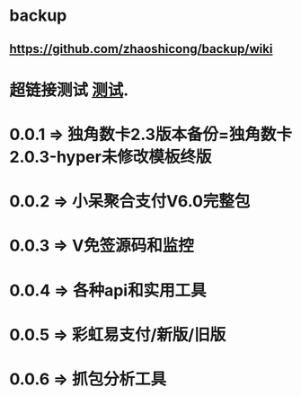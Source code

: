 # backup
## https://github.com/zhaoshicong/backup/wiki
# 超链接测试 [测试](https://pages.github.com/).

# 0.0.1 => 独角数卡2.3版本备份=独角数卡2.0.3-hyper未修改模板终版
# 0.0.2 => 小呆聚合支付V6.0完整包
# 0.0.3 => V免签源码和监控
# 0.0.4 => 各种api和实用工具
# 0.0.5 => 彩虹易支付/新版/旧版
# 0.0.6 => 抓包分析工具
